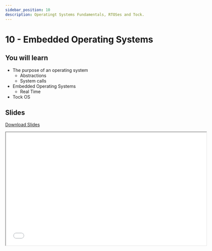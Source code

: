 ```yaml
---
sidebar_position: 10
description: Operatingt Systems Fundamentals, RTOSes and Tock.
---
```


# 10 - Embedded Operating Systems

## You will learn

- The purpose of an operating system
  - Abstractions
  - System calls
- Embedded Operating Systems
  - Real Time
- Tock OS

## Slides

[Download Slides](/slides/acs_cc/10/pm_cc-10.pdf)

<iframe src="/slides/acs_cc/10" width="640" height="360"></iframe>
